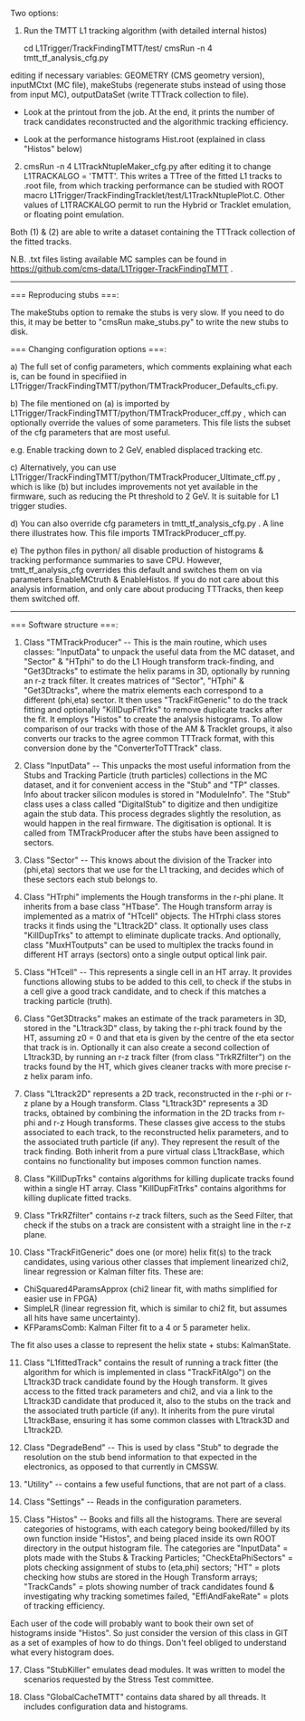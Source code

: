 Two options: 

1) Run the TMTT L1 tracking algorithm (with detailed internal histos)

    cd L1Trigger/TrackFindingTMTT/test/
    cmsRun -n 4 tmtt_tf_analysis_cfg.py 

editing if necessary variables: GEOMETRY (CMS geometry version), inputMCtxt (MC file), makeStubs (regenerate stubs instead of using those from input MC), outputDataSet (write TTTrack collection to file).

- Look at the printout from the job. At the end, it prints the number of track candidates reconstructed
  and the algorithmic tracking efficiency.

- Look at the performance histograms Hist.root (explained in class "Histos" below)

2) cmsRun -n 4 L1TrackNtupleMaker_cfg.py 
after editing it to change L1TRACKALGO = 'TMTT'. This writes a TTree of the fitted L1 tracks to .root file, from which tracking performance can be studied with ROOT macro L1Trigger/TrackFindingTracklet/test/L1TrackNtuplePlot.C. Other values of L1TRACKALGO permit to run the Hybrid or Tracklet emulation, or floating point emulation.

Both (1) & (2) are able to write a dataset containing the TTTrack collection of the fitted tracks.

N.B. .txt files listing available MC samples can be found in https://github.com/cms-data/L1Trigger-TrackFindingTMTT .

-------------

=== Reproducing stubs ===:

The makeStubs option to remake the stubs is very slow. If you need to do this, it may be better to "cmsRun make_stubs.py" to write the new stubs to disk.

=== Changing configuration options ===:

a) The full set of config parameters, which comments explaining what each is, can be found in
specifiied in L1Trigger/TrackFindingTMTT/python/TMTrackProducer_Defaults_cfi.py. 

b) The file mentioned on (a) is imported by
L1Trigger/TrackFindingTMTT/python/TMTrackProducer_cff.py ,
which can optionally override the values of some parameters. This file lists the subset of the cfg
parameters that are most useful.

e.g. Enable tracking down to 2 GeV, enabled displaced tracking etc.

c) Alternatively, you can use L1Trigger/TrackFindingTMTT/python/TMTrackProducer_Ultimate_cff.py ,
which is like (b) but includes improvements not yet available in the firmware, such as reducing the
Pt threshold to 2 GeV. It is suitable for L1 trigger studies.

d) You can also override cfg parameters in tmtt_tf_analysis_cfg.py . A line there illustrates how.
This file imports TMTrackProducer_cff.py.

e) The python files in python/ all disable production of histograms & tracking performance summaries to save CPU. However, tmtt_tf_analysis_cfg overrides this default and switches them on via parameters EnableMCtruth & EnableHistos. If you do not care about this analysis information, and only care about producing TTTracks, then keep them switched off.

-------------

=== Software structure ===:

1) Class "TMTrackProducer" -- This is the main routine, which uses classes: "InputData" to unpack the useful
data from the MC dataset, and "Sector" & "HTphi" to do the L1 Hough transform track-finding,
and "Get3Dtracks" to estimate the helix params in 3D, optionally by running an r-z track filter.
It creates matrices of "Sector", "HTphi" & "Get3Dtracks", where the matrix elements each correspond to 
a different (phi,eta) sector. It then uses "TrackFitGeneric" to do the track fitting and optionally
"KillDupFitTrks" to remove duplicate tracks after the fit. It employs "Histos" to create the analysis
 histograms. 
   To allow comparison of our tracks with those of the AM & Tracklet groups, it also converts our tracks
to the agree common TTTrack format, with this conversion done by the "ConverterToTTTrack" class.

2) Class "InputData" -- This unpacks the most useful information from the Stubs and Tracking Particle 
(truth particles) collections in the MC dataset, and it for convenient access in the "Stub" and "TP"
classes. Info about tracker silicon modules is stored in "ModuleInfo". The "Stub" class uses a class called "DigitalStub" to digitize and then undigitize again the stub data. This process degrades slightly the resolution, as would happen in the real firmware. The digitisation is optional. It is called from TMTrackProducer after the stubs have been assigned to
sectors.

3) Class "Sector" -- This knows about the division of the Tracker into (phi,eta) sectors that we use
for the L1 tracking, and decides which of these sectors each stub belongs to.

4) Class "HTrphi" implements the Hough transforms in the r-phi plane. It inherits from
a base class "HTbase". The Hough transform array is implemented as a matrix of "HTcell" 
objects. The HTrphi class stores tracks it finds using the "L1track2D" class. It optionally 
uses class "KillDupTrks" to attempt to eliminate duplicate tracks. And optionally, class "MuxHToutputs"
can be used to multiplex the tracks found in different HT arrays (sectors) onto a single output
optical link pair.

5) Class "HTcell" -- This represents a single cell in an HT array. It provides functions allowing stubs
to be added to this cell, to check if the stubs in a cell give a good track candidate, and to check
if this matches a tracking particle (truth).

6) Class "Get3Dtracks" makes an estimate of the track parameters in 3D, stored in the "L1track3D" 
class, by taking the r-phi track found by the HT, assuming z0 = 0 and that eta is given by the centre 
of the eta sector that track is in. Optionally it can also create a second collection of L1track3D,
by running an r-z track filter (from class "TrkRZfilter") on the tracks found by the HT, which gives
cleaner tracks with more precise r-z helix param info.

7) Class "L1track2D" represents a 2D track, reconstructed in the r-phi or r-z plane by a Hough transform.
Class "L1track3D" represents a 3D tracks, obtained by combining the information in the 2D tracks
from r-phi and r-z Hough transforms. These classes give access to the stubs associated to each track,
to the reconstructed helix parameters, and to the associated truth particle (if any). They represent
the result of the track finding. Both inherit from a pure virtual class L1trackBase, which contains
no functionality but imposes common function names.

8) Class "KillDupTrks" contains algorithms for killing duplicate tracks found within a single
HT array. Class "KillDupFitTrks" contains algorithms for killing duplicate fitted tracks.

9) Class "TrkRZfilter" contains r-z track filters, such as the Seed Filter, that check if the stubs
on a track are consistent with a straight line in the r-z plane.

10) Class "TrackFitGeneric" does one (or more) helix fit(s) to the track candidates, using various
other classes that implement linearized chi2, linear regression or Kalman filter fits. These are:

   - ChiSquared4ParamsApprox (chi2 linear fit, with maths simplified for easier use in FPGA)
   - SimpleLR (linear regression fit, which is similar to chi2 fit, but assumes all hits have same uncertainty).
   - KFParamsComb: Kalman Filter fit to a 4 or 5 parameter helix.

The fit also uses a classe to represent the helix state + stubs: KalmanState.

11) Class "L1fittedTrack" contains the result of running a track fitter (the algorithm for which is 
implemented in class "TrackFitAlgo") on the L1track3D track candidate found by the Hough transform. 
It gives access to the fitted track parameters and chi2, and via a link to the L1track3D candidate 
that produced it, also to the stubs on the track and the associated truth particle (if any). 
It inherits from the pure virutal L1trackBase, ensuring it has some common classes with L1track3D and 
L1track2D.

13) Class "DegradeBend" -- This is used by class "Stub" to degrade the resolution on the stub
bend information to that expected in the electronics, as opposed to that currently in CMSSW.

14) "Utility" -- contains a few useful functions, that are not part of a class.

15) Class "Settings" -- Reads in the configuration parameters.

16) Class "Histos" -- Books and fills all the histograms. There are several categories of histograms,
with each category being booked/filled by its own function inside "Histos", and being placed inside its
own ROOT directory in the output histogram file. The categories are "InputData" = plots made with the 
Stubs & Tracking Particles; "CheckEtaPhiSectors" = plots checking assignment of stubs to (eta,phi) 
sectors; "HT" = plots checking how stubs are stored in the Hough Transform arrays; "TrackCands" = plots 
showing number of track candidates found & investigating why tracking sometimes failed, 
"EffiAndFakeRate" = plots of tracking efficiency. 

Each user of the code will probably want to book their own set of histograms inside "Histos". So 
just consider the version of this class in GIT as a set of examples of how to do things. Don't feel
obliged to understand what every histogram does.

17) Class "StubKiller" emulates dead modules. It was written to
model the scenarios requested by the Stress Test committee. 

18) Class "GlobalCacheTMTT" contains data shared by all threads. It includes configuration data and histograms.
